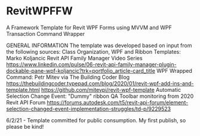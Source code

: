# RevitWPFFW
A Framework Template for Revit WPF Forms using MVVM and WPF Transaction Command Wrapper

GENERAL INFORMATION
The template was developed based on input from the following sources:
Class Organization, WPF and Ribbon Templates:  
  Marko Koljancic Revit API Family Manager Video Series
  https://www.linkedin.com/pulse/06-revit-api-family-manager-plugin-dockable-pane-wpf-koljancic?trk=portfolio_article-card_title
WPF Wrapped Command:
  Petr Mitev via The Building Coder Blog
  https://thebuildingcoder.typepad.com/blog/2020/01/revit-wpf-add-ins-and-template.html
  https://github.com/mitevpi/revit-wpf-template
Automatic Selection Change Event:
  "Dummy" ribbon QA Toolbar monitoring from 2020 Revit API Forum
  https://forums.autodesk.com/t5/revit-api-forum/element-selection-changed-event-implementation-struggles/td-p/9229523

6/2/21 - Template committed for public consumption.  My first publish, so please be kind!
  

